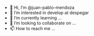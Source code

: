 - 👋 Hi, I’m @juan-pablo-mendoza
- 👀 I’m interested in develop at despegar
- 🌱 I’m currently learning ...
- 💞️ I’m looking to collaborate on ...
- 📫 How to reach me ...

<!---
juan-pablo-mendoza/juan-pablo-mendoza is a ✨ special ✨ repository because its `README.md` (this file) appears on your GitHub profile.
You can click the Preview link to take a look at your changes.
--->

